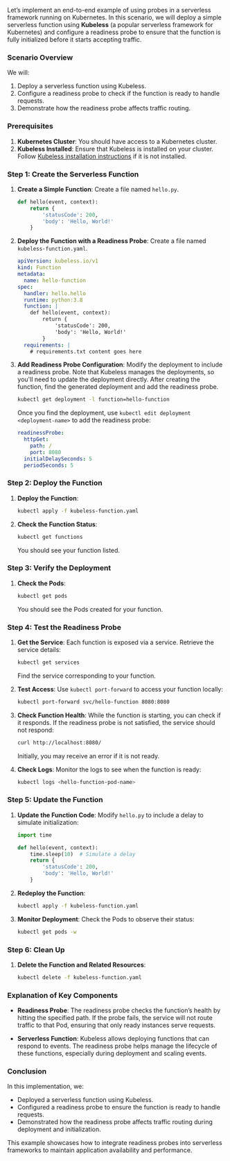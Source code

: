 Let’s implement an end-to-end example of using probes in a serverless framework running on Kubernetes. In this scenario, we will deploy a simple serverless function using **Kubeless** (a popular serverless framework for Kubernetes) and configure a readiness probe to ensure that the function is fully initialized before it starts accepting traffic.

### Scenario Overview

We will:
1. Deploy a serverless function using Kubeless.
2. Configure a readiness probe to check if the function is ready to handle requests.
3. Demonstrate how the readiness probe affects traffic routing.

### Prerequisites

1. **Kubernetes Cluster**: You should have access to a Kubernetes cluster.
2. **Kubeless Installed**: Ensure that Kubeless is installed on your cluster. Follow [Kubeless installation instructions](https://kubeless.io/docs/quick-start/) if it is not installed.

### Step 1: Create the Serverless Function

1. **Create a Simple Function**: Create a file named `hello.py`.

   ```python
   def hello(event, context):
       return {
           'statusCode': 200,
           'body': 'Hello, World!'
       }
   ```

2. **Deploy the Function with a Readiness Probe**: Create a file named `kubeless-function.yaml`.

   ```yaml
   apiVersion: kubeless.io/v1
   kind: Function
   metadata:
     name: hello-function
   spec:
     handler: hello.hello
     runtime: python:3.8
     function: |
       def hello(event, context):
           return {
               'statusCode': 200,
               'body': 'Hello, World!'
           }
     requirements: |
       # requirements.txt content goes here
   ```

3. **Add Readiness Probe Configuration**: Modify the deployment to include a readiness probe. Note that Kubeless manages the deployments, so you'll need to update the deployment directly. After creating the function, find the generated deployment and add the readiness probe.

   ```bash
   kubectl get deployment -l function=hello-function
   ```

   Once you find the deployment, use `kubectl edit deployment <deployment-name>` to add the readiness probe:

   ```yaml
   readinessProbe:
     httpGet:
       path: /
       port: 8080
     initialDelaySeconds: 5
     periodSeconds: 5
   ```

### Step 2: Deploy the Function

1. **Deploy the Function**:
   ```bash
   kubectl apply -f kubeless-function.yaml
   ```

2. **Check the Function Status**:
   ```bash
   kubectl get functions
   ```

   You should see your function listed.

### Step 3: Verify the Deployment

1. **Check the Pods**:
   ```bash
   kubectl get pods
   ```

   You should see the Pods created for your function.

### Step 4: Test the Readiness Probe

1. **Get the Service**:
   Each function is exposed via a service. Retrieve the service details:
   ```bash
   kubectl get services
   ```

   Find the service corresponding to your function.

2. **Test Access**:
   Use `kubectl port-forward` to access your function locally:
   ```bash
   kubectl port-forward svc/hello-function 8080:8080
   ```

3. **Check Function Health**:
   While the function is starting, you can check if it responds. If the readiness probe is not satisfied, the service should not respond:
   ```bash
   curl http://localhost:8080/
   ```

   Initially, you may receive an error if it is not ready.

4. **Check Logs**:
   Monitor the logs to see when the function is ready:
   ```bash
   kubectl logs <hello-function-pod-name>
   ```

### Step 5: Update the Function

1. **Update the Function Code**: Modify `hello.py` to include a delay to simulate initialization:
   ```python
   import time

   def hello(event, context):
       time.sleep(10)  # Simulate a delay
       return {
           'statusCode': 200,
           'body': 'Hello, World!'
       }
   ```

2. **Redeploy the Function**:
   ```bash
   kubectl apply -f kubeless-function.yaml
   ```

3. **Monitor Deployment**: Check the Pods to observe their status:
   ```bash
   kubectl get pods -w
   ```

### Step 6: Clean Up

1. **Delete the Function and Related Resources**:
   ```bash
   kubectl delete -f kubeless-function.yaml
   ```

### Explanation of Key Components

- **Readiness Probe**: The readiness probe checks the function’s health by hitting the specified path. If the probe fails, the service will not route traffic to that Pod, ensuring that only ready instances serve requests.

- **Serverless Function**: Kubeless allows deploying functions that can respond to events. The readiness probe helps manage the lifecycle of these functions, especially during deployment and scaling events.

### Conclusion

In this implementation, we:
- Deployed a serverless function using Kubeless.
- Configured a readiness probe to ensure the function is ready to handle requests.
- Demonstrated how the readiness probe affects traffic routing during deployment and initialization.

This example showcases how to integrate readiness probes into serverless frameworks to maintain application availability and performance.
